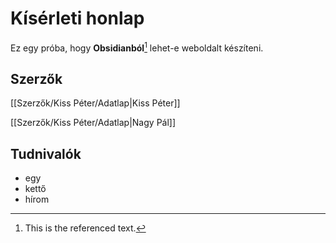 # Kísérleti honlap

Ez egy próba, hogy **Obsidianból**[^1] lehet-e weboldalt készíteni.

## Szerzők

[[Szerzők/Kiss Péter/Adatlap|Kiss Péter]]

[[Szerzők/Kiss Péter/Adatlap|Nagy Pál]]

## Tudnivalók

- egy
- kettő
- hírom

[^1]: This is the referenced text.
